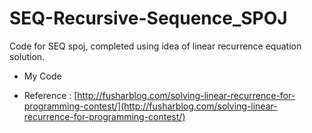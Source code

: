 # SEQ-Recursive-Sequence_SPOJ

Code for SEQ spoj, completed using idea of linear recurrence equation solution.

- My Code 

- Reference : [http://fusharblog.com/solving-linear-recurrence-for-programming-contest/](http://fusharblog.com/solving-linear-recurrence-for-programming-contest/)
